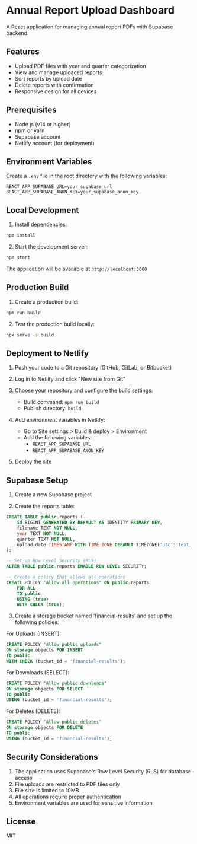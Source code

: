 # Annual Report Upload Dashboard

A React application for managing annual report PDFs with Supabase backend.

## Features

- Upload PDF files with year and quarter categorization
- View and manage uploaded reports
- Sort reports by upload date
- Delete reports with confirmation
- Responsive design for all devices

## Prerequisites

- Node.js (v14 or higher)
- npm or yarn
- Supabase account
- Netlify account (for deployment)

## Environment Variables

Create a `.env` file in the root directory with the following variables:

```
REACT_APP_SUPABASE_URL=your_supabase_url
REACT_APP_SUPABASE_ANON_KEY=your_supabase_anon_key
```

## Local Development

1. Install dependencies:
```bash
npm install
```

2. Start the development server:
```bash
npm start
```

The application will be available at `http://localhost:3000`

## Production Build

1. Create a production build:
```bash
npm run build
```

2. Test the production build locally:
```bash
npx serve -s build
```

## Deployment to Netlify

1. Push your code to a Git repository (GitHub, GitLab, or Bitbucket)

2. Log in to Netlify and click "New site from Git"

3. Choose your repository and configure the build settings:
   - Build command: `npm run build`
   - Publish directory: `build`

4. Add environment variables in Netlify:
   - Go to Site settings > Build & deploy > Environment
   - Add the following variables:
     - `REACT_APP_SUPABASE_URL`
     - `REACT_APP_SUPABASE_ANON_KEY`

5. Deploy the site

## Supabase Setup

1. Create a new Supabase project

2. Create the reports table:
```sql
CREATE TABLE public.reports (
    id BIGINT GENERATED BY DEFAULT AS IDENTITY PRIMARY KEY,
    filename TEXT NOT NULL,
    year TEXT NOT NULL,
    quarter TEXT NOT NULL,
    upload_date TIMESTAMP WITH TIME ZONE DEFAULT TIMEZONE('utc'::text, NOW()) NOT NULL
);

-- Set up Row Level Security (RLS)
ALTER TABLE public.reports ENABLE ROW LEVEL SECURITY;

-- Create a policy that allows all operations
CREATE POLICY "Allow all operations" ON public.reports
    FOR ALL
    TO public
    USING (true)
    WITH CHECK (true);
```

3. Create a storage bucket named 'financial-results' and set up the following policies:

For Uploads (INSERT):
```sql
CREATE POLICY "Allow public uploads"
ON storage.objects FOR INSERT
TO public
WITH CHECK (bucket_id = 'financial-results');
```

For Downloads (SELECT):
```sql
CREATE POLICY "Allow public downloads"
ON storage.objects FOR SELECT
TO public
USING (bucket_id = 'financial-results');
```

For Deletes (DELETE):
```sql
CREATE POLICY "Allow public deletes"
ON storage.objects FOR DELETE
TO public
USING (bucket_id = 'financial-results');
```

## Security Considerations

1. The application uses Supabase's Row Level Security (RLS) for database access
2. File uploads are restricted to PDF files only
3. File size is limited to 10MB
4. All operations require proper authentication
5. Environment variables are used for sensitive information

## License

MIT 